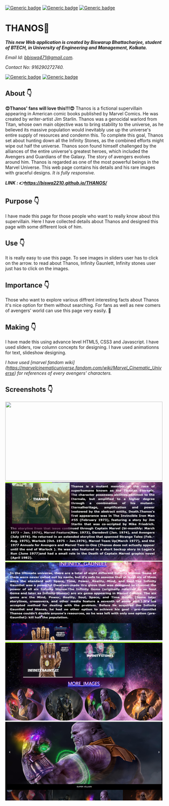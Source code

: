 [![Generic badge](https://img.shields.io/badge/advance-html5-red)](https://shields.io/) [![Generic badge](https://img.shields.io/badge/advance-css3-green)](https://shields.io/) [![Generic badge](https://img.shields.io/badge/advance-javascript-yellow)](https://shields.io/)

# THANOS:star_struck:
***This new Web application is created by Biswarup Bhattacharjee, student of BTECH, in University of Engineering and Management, Kolkata.***

*Email Id: bbiswa471@gmail.com.*

*Contact No: 916290272740.*

[![Generic badge](https://img.shields.io/badge/contact%20me-facebook-blue)](https://www.facebook.com/biswarup.bhattacharjee.5811) [![Generic badge](https://img.shields.io/badge/visit%20my%20projects%20-github-brightgreen)](https://github.com/biswa2210)

## About :point_down:
**:heart_eyes:Thanos' fans will love this!!!:heart_eyes:** Thanos is a fictional supervillain appearing in American comic books published by Marvel Comics. He was created by writer-artist Jim Starlin. Thanos was a genocidal warlord from Titan, whose own main objective was to bring stability to the universe, as he believed its massive population would inevitably use up the universe's entire supply of resources and condemn this. To complete this goal, Thanos set about hunting down all the Infinity Stones, as the combined efforts might wipe out half the universe. Thanos soon found himself challenged by the alliances of the entire universe's greatest heroes, which included the Avengers and Guardians of the Galaxy. The story of avengers evolves around him. Thanos is regarded as one of the most powerful beings in the Marvel Universe. This web page contains his details and his rare images with graceful designs. *It is fully responsive.*

***LINK : :point_right:https://biswa2210.github.io/THANOS/***

## Purpose :point_down:
I have made this page for those people who want to really know about this supervillain. Here I have collected details about Thanos and designed this page with some different look of him.
## Use :point_down:
It is really easy to use this page. To see images in sliders user has to click on the arrow. to read about Thanos, Infinity Gaunlett, Infinity stones user just has to click on the images. 
## Importance :point_down:
Those who want to explore various diffrent interesting facts about Thanos it's nice option for them without searching. For fans as well as new comers of avengers' world can use this page very easily. :supervillain:
## Making :point_down:
I have made this using advance level HTML5, CSS3 and Javascript. I have used sliders, row column concepts for designing. I have used animationns for text, slideshow designing.

*I have used _[marvel fandom wiki]_ (https://marvelcinematicuniverse.fandom.com/wiki/Marvel_Cinematic_Universe) for references of every avengers' characters.*


## Screenshots :point_down: 
<img src="s1.PNG" width="500" height= "250"> 
<img src="s2.PNG" width="500" height= "250">
<img src="s3.PNG" width="500" height= "250"> 
<img src="s4.PNG" width="500" height= "250">
<img src="s5.PNG" width="500" height= "250">

